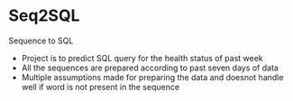 # Seq2SQL
Sequence to SQL
* Project is to predict SQL query for the health status of past week
* All the sequences are prepared according to past seven days of data
* Multiple assumptions made for preparing the data and doesnot handle well if word is not present in the sequence
